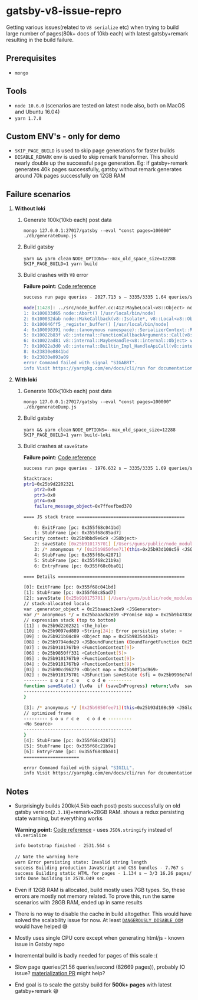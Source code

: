 # gatsby-v8-issue-repro

Getting various issues(related to `V8 serialize` etc) when trying to build large number of pages(80k+ docs of 10kb each) with latest gatsby+remark resulting in the build failure.

## Prerequisites

- `mongo`

## Tools

- `node 10.6.0` (scenarios are tested on latest node also, both on MacOS and Ubuntu 16.04)
- `yarn 1.7.0`

## Custom ENV's - only for demo

- `SKIP_PAGE_BUILD` is used to skip page generations for faster builds
- `DISABLE_REMARK` env is used to skip remark transformer. This should nearly double up the successful page generation. Eg: if gatsby+remark generates 40k pages successfully, gatsby without remark generates around 70k pages successfully on 12GB RAM

## Failure scenarios

1. **Without loki**

    1. Generate 100k(10kb each) post data

        `mongo 127.0.0.1:27017/gatsby --eval "const pages=100000" ./db/generateDump.js`

    1. Build gatsby

        `yarn && yarn clean`
        `NODE_OPTIONS=--max_old_space_size=12288 SKIP_PAGE_BUILD=1 yarn build`

    1. Build crashes with `V8` error

        **Failure point:** [Code reference](https://github.com/gatsbyjs/gatsby/blob/858066f643b3465f957d3d30ef4aa34afd230369/packages/gatsby/src/redux/persist.js#L8)

        ```sh
        success run page queries - 2027.713 s — 3335/3335 1.64 queries/second

        node[11428]: ../src/node_buffer.cc:412:MaybeLocal<v8::Object> node::Buffer::New(node::Environment *, char *, size_t): Assertion `length <= kMaxLength' failed.
        1: 0x100033d65 node::Abort() [/usr/local/bin/node]
        2: 0x100032dab node::MakeCallback(v8::Isolate*, v8::Local<v8::Object>, char const*, int, v8::Local<v8::Value>*, node::async_context) [/usr/local/bin/node]
        3: 0x100046ff5 _register_buffer() [/usr/local/bin/node]
        4: 0x100098391 node::(anonymous namespace)::SerializerContext::ReleaseBuffer(v8::FunctionCallbackInfo<v8::Value> const&) [/usr/local/bin/node]
        5: 0x10022b83f v8::internal::FunctionCallbackArguments::Call(v8::internal::CallHandlerInfo*) [/usr/local/bin/node]
        6: 0x10022ad81 v8::internal::MaybeHandle<v8::internal::Object> v8::internal::(anonymous namespace)::HandleApiCallHelper<false>(v8::internal::Isolate*, v8::internal::Handle<v8::internal::HeapObject>, v8::internal::Handle<v8::internal::HeapObject>, v8::internal::Handle<v8::internal::FunctionTemplateInfo>, v8::internal::Handle<v8::internal::Object>, v8::internal::BuiltinArguments) [/usr/local/bin/node]
        7: 0x10022a3d0 v8::internal::Builtin_Impl_HandleApiCall(v8::internal::BuiltinArguments, v8::internal::Isolate*) [/usr/local/bin/node]
        8: 0x23830e0841bd
        9: 0x23830e093a09
        error Command failed with signal "SIGABRT".
        info Visit https://yarnpkg.com/en/docs/cli/run for documentation about this command.
        ```

1. **With loki**

    1. Generate 100k(10kb each) post data

        `mongo 127.0.0.1:27017/gatsby --eval "const pages=100000" ./db/generateDump.js`

    1. Build gatsby

        `yarn && yarn clean`
        `NODE_OPTIONS=--max_old_space_size=12288 SKIP_PAGE_BUILD=1 yarn build-loki`

    1. Build crashes at `saveState`

        **Failure point:** [Code reference](https://github.com/gatsbyjs/gatsby/blob/858066f643b3465f957d3d30ef4aa34afd230369/packages/gatsby/src/db/loki/index.js#L112)

        ```sh
        success run page queries - 1976.632 s — 3335/3335 1.69 queries/second

        Stacktrace:
        ptr1=0x25b9d2202321
            ptr2=0x0
            ptr3=0x0
            ptr4=0x0
            failure_message_object=0x7ffeefbed370

        ==== JS stack trace =========================================

            0: ExitFrame [pc: 0x355f68c041bd]
            1: StubFrame [pc: 0x355f68c85ad7]
        Security context: 0x25b9bbd9e6c9 <JSObject>
            2: saveState [0x25b910175701] [/Users/guns/public/node_modules/gatsby/dist/db/index.js:30] [bytecode=0x25b9097edb61 offset=181](this=0x25b90cd96279 <Object map = 0x25b90f1ad969>)
            3: /* anonymous */ [0x25b9850fee71](this=0x25b93d108c59 <JSGlobal Object>,0x25b9d2202321 <the_hole>)
            4: StubFrame [pc: 0x355f68c42871]
            5: StubFrame [pc: 0x355f68c21b9a]
            6: EntryFrame [pc: 0x355f68c0ba01]

        ==== Details ================================================

        [0]: ExitFrame [pc: 0x355f68c041bd]
        [1]: StubFrame [pc: 0x355f68c85ad7]
        [2]: saveState [0x25b910175701] [/Users/guns/public/node_modules/gatsby/dist/db/index.js:30] [bytecode=0x25b9097edb61 offset=181](this=0x25b90cd96279 <Object map = 0x25b90f1ad969>) {
        // stack-allocated locals
        var .generator_object = 0x25baaacb2ee9 <JSGenerator>
        var /* anonymous */ = 0x25baaacb2eb9 <Promise map = 0x25b9b4783e89>
        // expression stack (top to bottom)
        [11] : 0x25b9d2202321 <the_hole>
        [10] : 0x25b9097ed889 <String[24]: Error persisting state: >
        [09] : 0x25b921b04c89 <Object map = 0x25b983544361>
        [08] : 0x25b9794ede29 <JSBoundFunction (BoundTargetFunction 0x25b9794ecbf1)>
        [07] : 0x25b9101767b9 <FunctionContext[9]>
        [06] : 0x25b9850ff331 <CatchContext[5]>
        [05] : 0x25b9101767b9 <FunctionContext[9]>
        [04] : 0x25b9101767b9 <FunctionContext[9]>
        [03] : 0x25b90cd96279 <Object map = 0x25b90f1ad969>
        [02] : 0x25b910175701 <JSFunction saveState (sfi = 0x25b9996e74f9)>
        --------- s o u r c e   c o d e ---------
        function saveState() {\x0a  if (saveInProgress) return;\x0a  saveInProgress = true;\x0a\x0a  try {\x0a    await Promise.all(dbs.map(db => db.saveState()));\x0a  } catch (err) {\x0a    report.warn(`Error persisting state: ${err && err.message || err}`);\x0a  }\x0a\x0a  saveInProgress = false;\x0a}
        -----------------------------------------
        }

        [3]: /* anonymous */ [0x25b9850fee71](this=0x25b93d108c59 <JSGlobal Object>,0x25b9d2202321 <the_hole>) {
        // optimized frame
        --------- s o u r c e   c o d e ---------
        <No Source>
        -----------------------------------------
        }
        [4]: StubFrame [pc: 0x355f68c42871]
        [5]: StubFrame [pc: 0x355f68c21b9a]
        [6]: EntryFrame [pc: 0x355f68c0ba01]
        =====================

        error Command failed with signal "SIGILL".
        info Visit https://yarnpkg.com/en/docs/cli/run for documentation about this command.
        ```

## Notes

- Surprisingly builds 200k(4.5kb each post) posts successfully on old gatsby version(`2.3.19`)+remark+28GB RAM. shows a redux persisting state warning, but everything works

    **Warning point:** [Code reference](https://github.com/gatsbyjs/gatsby/blob/c043816915c0e4b632730091c1d14df08d6249d4/packages/gatsby/src/redux/persist.js#L37) - uses `JSON.stringify` instead of `v8.serialize`

    ```sh
    info bootstrap finished - 2531.564 s
    ⠀
    // Note the warning here
    warn Error persisting state: Invalid string length
    success Building production JavaScript and CSS bundles - 7.767 s
    success Building static HTML for pages - 1.134 s — 3/3 16.26 pages/second
    info Done building in 2578.049 sec
    ```

- Even if 12GB RAM is allocated, build mostly uses 7GB types. So, these errors are mostly not memory related. To prove this, run the same scenarios with 28GB RAM, ended up in same results
- There is no way to disable the cache in build altogether. This would have solved the scalability issue for now. At least [`DANGEROUSLY_DISABLE_OOM`](https://github.com/gatsbyjs/gatsby/pull/14767) would have helped 😅
- Mostly uses single CPU core except when generating html/js - known issue in Gatsby repo
- Incremental build is badly needed for pages of this scale :(
- Slow page queries(21.56 queries/second (82669 pages)), probably IO issue? [materialization PR](https://github.com/gatsbyjs/gatsby/pull/16091) might help?
- End goal is to scale the gatsby build for **500k+ pages** with latest gatsby+remark 😅
